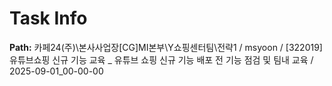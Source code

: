 # Task Info

**Path:** 카페24(주)\본사사업장\[CG]MI본부\Y쇼핑센터팀\전략1 / msyoon / [322019] 유튜브쇼핑 신규 기능 교육 _ 유튜브 쇼핑 신규 기능 배포 전 기능 점검 및 팀내 교육 / 2025-09-01_00-00-00

